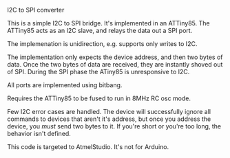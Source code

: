 I2C to SPI converter

This is a simple I2C to SPI bridge. It's implemented in an
ATTiny85. The ATTiny85 acts as an I2C slave, and relays
the data out a SPI port. 

The implemenation is unidirection, e.g. supports only writes
to I2C.

The implementation only expects the device address, and then
two bytes of data. Once the two bytes of data are received,
they are instantly shoved out of SPI. During the SPI phase
the ATiny85 is unresponsive to I2C. 

All ports are implemented using bitbang.

Requires the ATTiny85 to be fused to run in 8MHz RC osc mode.

Few I2C error cases are handled. The device will successfully
ignore all commands to devices that aren't it's address, but
once you address the device, you  *must* send two bytes to it.
If you're short or you're too long, the behavior isn't defined.

This code is targeted to AtmelStudio. It's not for Arduino.
